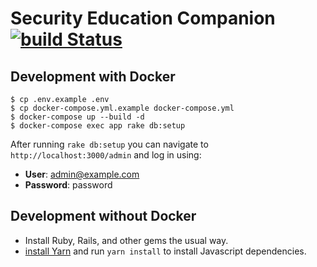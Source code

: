 # Security Education Companion [![build Status](https://travis-ci.org/EFForg/sec.svg?branch=master)](https://travis-ci.org/EFForg/trainers-hub)

## Development with Docker

    $ cp .env.example .env
    $ cp docker-compose.yml.example docker-compose.yml
    $ docker-compose up --build -d
    $ docker-compose exec app rake db:setup

After running `rake db:setup` you can navigate to `http://localhost:3000/admin` and log in using:

- **User**: admin@example.com
- **Password**: password

## Development without Docker

* Install Ruby, Rails, and other gems the usual way.
* [install Yarn](https://yarnpkg.com/lang/en/docs/install/) and run `yarn install` to install Javascript dependencies.
